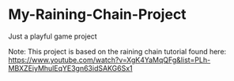 # My-Raining-Chain-Project
Just a playful game project

Note: This project is based on the raining chain tutorial found here:
https://www.youtube.com/watch?v=XgK4YaMqQFg&list=PLh-MBXZEiyMhulEqYE3gn63idSAKG6Sx1